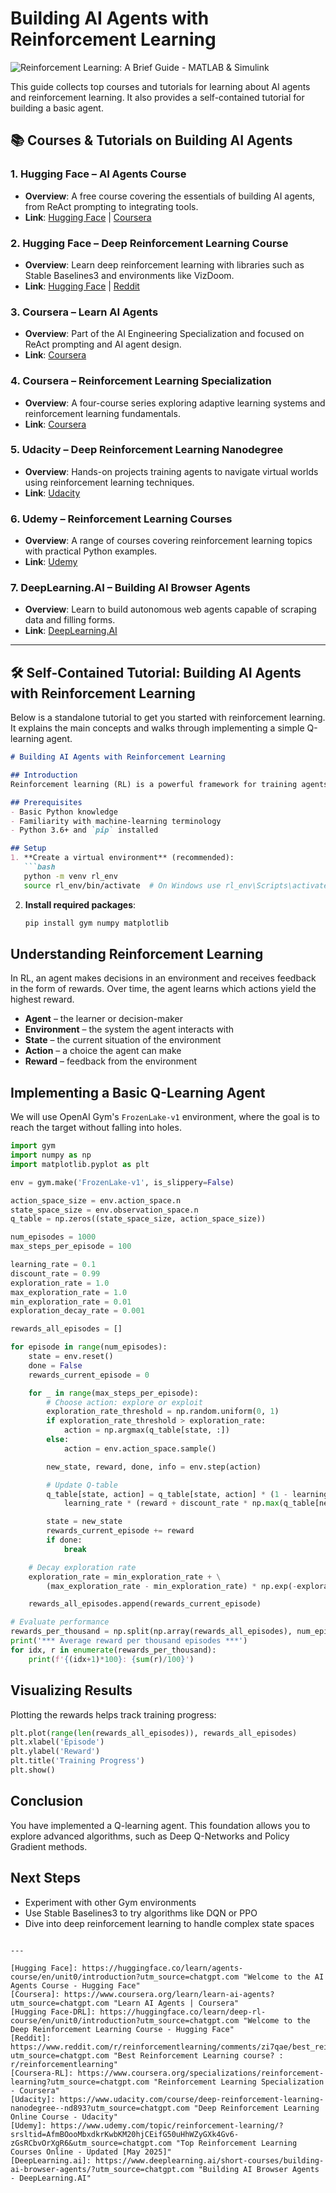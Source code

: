 # Building AI Agents with Reinforcement Learning

![Reinforcement Learning: A Brief Guide - MATLAB & Simulink](https://tse4.mm.bing.net/th?id=OIP.8niH4rOMAsK0LsN6zbugKwHaGN&pid=Api)

This guide collects top courses and tutorials for learning about AI agents and reinforcement learning. It also provides a self-contained tutorial for building a basic agent.

## 📚 Courses & Tutorials on Building AI Agents

### 1. **Hugging Face – AI Agents Course**
* **Overview**: A free course covering the essentials of building AI agents, from ReAct prompting to integrating tools.
* **Link**: [Hugging Face](https://huggingface.co/learn/agents-course/en/unit0/introduction?utm_source=chatgpt.com) | [Coursera](https://www.coursera.org/learn/learn-ai-agents?utm_source=chatgpt.com)

### 2. **Hugging Face – Deep Reinforcement Learning Course**
* **Overview**: Learn deep reinforcement learning with libraries such as Stable Baselines3 and environments like VizDoom.
* **Link**: [Hugging Face](https://huggingface.co/learn/deep-rl-course/en/unit0/introduction?utm_source=chatgpt.com) | [Reddit](https://www.reddit.com/r/reinforcementlearning/comments/zi7qae/best_reinforcement_learning_course/?utm_source=chatgpt.com)

### 3. **Coursera – Learn AI Agents**
* **Overview**: Part of the AI Engineering Specialization and focused on ReAct prompting and AI agent design.
* **Link**: [Coursera](https://www.coursera.org/learn/learn-ai-agents?utm_source=chatgpt.com)

### 4. **Coursera – Reinforcement Learning Specialization**
* **Overview**: A four-course series exploring adaptive learning systems and reinforcement learning fundamentals.
* **Link**: [Coursera](https://www.coursera.org/specializations/reinforcement-learning?utm_source=chatgpt.com)

### 5. **Udacity – Deep Reinforcement Learning Nanodegree**
* **Overview**: Hands-on projects training agents to navigate virtual worlds using reinforcement learning techniques.
* **Link**: [Udacity](https://www.udacity.com/course/deep-reinforcement-learning-nanodegree--nd893?utm_source=chatgpt.com)

### 6. **Udemy – Reinforcement Learning Courses**
* **Overview**: A range of courses covering reinforcement learning topics with practical Python examples.
* **Link**: [Udemy](https://www.udemy.com/topic/reinforcement-learning/?srsltid=AfmBOooMbxdkrKwbKM20hjCEifG50uHhWZyGXk4Gv6-zGsRCbvOrXgR6&utm_source=chatgpt.com)

### 7. **DeepLearning.AI – Building AI Browser Agents**
* **Overview**: Learn to build autonomous web agents capable of scraping data and filling forms.
* **Link**: [DeepLearning.AI](https://www.deeplearning.ai/short-courses/building-ai-browser-agents/?utm_source=chatgpt.com)

---

## 🛠️ Self-Contained Tutorial: Building AI Agents with Reinforcement Learning

Below is a standalone tutorial to get you started with reinforcement learning. It explains the main concepts and walks through implementing a simple Q-learning agent.

```markdown
# Building AI Agents with Reinforcement Learning

## Introduction
Reinforcement learning (RL) is a powerful framework for training agents to achieve goals by interacting with an environment. The agent receives rewards or penalties for its actions and learns strategies that maximize cumulative reward.

## Prerequisites
- Basic Python knowledge
- Familiarity with machine-learning terminology
- Python 3.6+ and `pip` installed

## Setup
1. **Create a virtual environment** (recommended):
   ```bash
   python -m venv rl_env
   source rl_env/bin/activate  # On Windows use rl_env\Scripts\activate
   ```
2. **Install required packages**:
   ```bash
   pip install gym numpy matplotlib
   ```

## Understanding Reinforcement Learning
In RL, an agent makes decisions in an environment and receives feedback in the form of rewards. Over time, the agent learns which actions yield the highest reward.
- **Agent** – the learner or decision-maker
- **Environment** – the system the agent interacts with
- **State** – the current situation of the environment
- **Action** – a choice the agent can make
- **Reward** – feedback from the environment

## Implementing a Basic Q-Learning Agent
We will use OpenAI Gym's `FrozenLake-v1` environment, where the goal is to reach the target without falling into holes.
```python
import gym
import numpy as np
import matplotlib.pyplot as plt

env = gym.make('FrozenLake-v1', is_slippery=False)

action_space_size = env.action_space.n
state_space_size = env.observation_space.n
q_table = np.zeros((state_space_size, action_space_size))

num_episodes = 1000
max_steps_per_episode = 100

learning_rate = 0.1
discount_rate = 0.99
exploration_rate = 1.0
max_exploration_rate = 1.0
min_exploration_rate = 0.01
exploration_decay_rate = 0.001

rewards_all_episodes = []

for episode in range(num_episodes):
    state = env.reset()
    done = False
    rewards_current_episode = 0

    for _ in range(max_steps_per_episode):
        # Choose action: explore or exploit
        exploration_rate_threshold = np.random.uniform(0, 1)
        if exploration_rate_threshold > exploration_rate:
            action = np.argmax(q_table[state, :])
        else:
            action = env.action_space.sample()

        new_state, reward, done, info = env.step(action)

        # Update Q-table
        q_table[state, action] = q_table[state, action] * (1 - learning_rate) + \
            learning_rate * (reward + discount_rate * np.max(q_table[new_state, :]))

        state = new_state
        rewards_current_episode += reward
        if done:
            break

    # Decay exploration rate
    exploration_rate = min_exploration_rate + \
        (max_exploration_rate - min_exploration_rate) * np.exp(-exploration_decay_rate * episode)

    rewards_all_episodes.append(rewards_current_episode)

# Evaluate performance
rewards_per_thousand = np.split(np.array(rewards_all_episodes), num_episodes/100)
print('*** Average reward per thousand episodes ***')
for idx, r in enumerate(rewards_per_thousand):
    print(f'{(idx+1)*100}: {sum(r)/100}')
```

## Visualizing Results
Plotting the rewards helps track training progress:
```python
plt.plot(range(len(rewards_all_episodes)), rewards_all_episodes)
plt.xlabel('Episode')
plt.ylabel('Reward')
plt.title('Training Progress')
plt.show()
```

## Conclusion
You have implemented a Q-learning agent. This foundation allows you to explore advanced algorithms, such as Deep Q-Networks and Policy Gradient methods.

## Next Steps
- Experiment with other Gym environments
- Use Stable Baselines3 to try algorithms like DQN or PPO
- Dive into deep reinforcement learning to handle complex state spaces
```

---

[Hugging Face]: https://huggingface.co/learn/agents-course/en/unit0/introduction?utm_source=chatgpt.com "Welcome to the AI Agents Course - Hugging Face"
[Coursera]: https://www.coursera.org/learn/learn-ai-agents?utm_source=chatgpt.com "Learn AI Agents | Coursera"
[Hugging Face-DRL]: https://huggingface.co/learn/deep-rl-course/en/unit0/introduction?utm_source=chatgpt.com "Welcome to the Deep Reinforcement Learning Course - Hugging Face"
[Reddit]: https://www.reddit.com/r/reinforcementlearning/comments/zi7qae/best_reinforcement_learning_course/?utm_source=chatgpt.com "Best Reinforcement Learning course? : r/reinforcementlearning"
[Coursera-RL]: https://www.coursera.org/specializations/reinforcement-learning?utm_source=chatgpt.com "Reinforcement Learning Specialization - Coursera"
[Udacity]: https://www.udacity.com/course/deep-reinforcement-learning-nanodegree--nd893?utm_source=chatgpt.com "Deep Reinforcement Learning Online Course - Udacity"
[Udemy]: https://www.udemy.com/topic/reinforcement-learning/?srsltid=AfmBOooMbxdkrKwbKM20hjCEifG50uHhWZyGXk4Gv6-zGsRCbvOrXgR6&utm_source=chatgpt.com "Top Reinforcement Learning Courses Online - Updated [May 2025]"
[DeepLearning.ai]: https://www.deeplearning.ai/short-courses/building-ai-browser-agents/?utm_source=chatgpt.com "Building AI Browser Agents - DeepLearning.AI"
